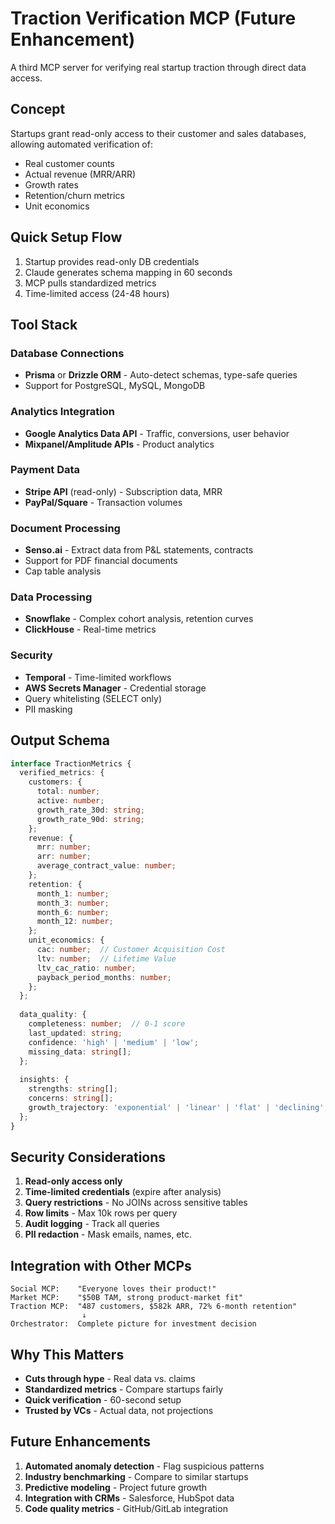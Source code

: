 # Traction Verification MCP (Future Enhancement)

A third MCP server for verifying real startup traction through direct data access.

## Concept

Startups grant read-only access to their customer and sales databases, allowing automated verification of:
- Real customer counts
- Actual revenue (MRR/ARR)
- Growth rates
- Retention/churn metrics
- Unit economics

## Quick Setup Flow

1. Startup provides read-only DB credentials
2. Claude generates schema mapping in 60 seconds
3. MCP pulls standardized metrics
4. Time-limited access (24-48 hours)

## Tool Stack

### Database Connections
- **Prisma** or **Drizzle ORM** - Auto-detect schemas, type-safe queries
- Support for PostgreSQL, MySQL, MongoDB

### Analytics Integration
- **Google Analytics Data API** - Traffic, conversions, user behavior
- **Mixpanel/Amplitude APIs** - Product analytics

### Payment Data
- **Stripe API** (read-only) - Subscription data, MRR
- **PayPal/Square** - Transaction volumes

### Document Processing
- **Senso.ai** - Extract data from P&L statements, contracts
- Support for PDF financial documents
- Cap table analysis

### Data Processing
- **Snowflake** - Complex cohort analysis, retention curves
- **ClickHouse** - Real-time metrics

### Security
- **Temporal** - Time-limited workflows
- **AWS Secrets Manager** - Credential storage
- Query whitelisting (SELECT only)
- PII masking

## Output Schema

```typescript
interface TractionMetrics {
  verified_metrics: {
    customers: {
      total: number;
      active: number;
      growth_rate_30d: string;
      growth_rate_90d: string;
    };
    revenue: {
      mrr: number;
      arr: number;
      average_contract_value: number;
    };
    retention: {
      month_1: number;
      month_3: number;
      month_6: number;
      month_12: number;
    };
    unit_economics: {
      cac: number;  // Customer Acquisition Cost
      ltv: number;  // Lifetime Value
      ltv_cac_ratio: number;
      payback_period_months: number;
    };
  };
  
  data_quality: {
    completeness: number;  // 0-1 score
    last_updated: string;
    confidence: 'high' | 'medium' | 'low';
    missing_data: string[];
  };
  
  insights: {
    strengths: string[];
    concerns: string[];
    growth_trajectory: 'exponential' | 'linear' | 'flat' | 'declining';
  };
}
```

## Security Considerations

1. **Read-only access only**
2. **Time-limited credentials** (expire after analysis)
3. **Query restrictions** - No JOINs across sensitive tables
4. **Row limits** - Max 10k rows per query
5. **Audit logging** - Track all queries
6. **PII redaction** - Mask emails, names, etc.

## Integration with Other MCPs

```
Social MCP:    "Everyone loves their product!"
Market MCP:    "$50B TAM, strong product-market fit"
Traction MCP:  "487 customers, $582k ARR, 72% 6-month retention"
                ↓
Orchestrator:  Complete picture for investment decision
```

## Why This Matters

- **Cuts through hype** - Real data vs. claims
- **Standardized metrics** - Compare startups fairly
- **Quick verification** - 60-second setup
- **Trusted by VCs** - Actual data, not projections

## Future Enhancements

1. **Automated anomaly detection** - Flag suspicious patterns
2. **Industry benchmarking** - Compare to similar startups
3. **Predictive modeling** - Project future growth
4. **Integration with CRMs** - Salesforce, HubSpot data
5. **Code quality metrics** - GitHub/GitLab integration